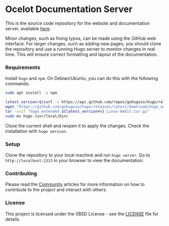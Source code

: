 # Ocelot Documentation Server

This is the source code repository for the website and documentation server, available <a href="https://ocelot-cloud.org/" target="_blank" rel="noopener noreferrer">here</a>.

Minor changes, such as fixing typos, can be made using the GitHub web interface. For larger changes, such as adding new pages, you should clone the repository and use a running Hugo server to monitor changes in real time. This will ensure correct formatting and layout of the documentation.

### Requirements

Install `hugo` and `npm`. On Debian/Ubuntu, you can do this with the following commands:

```bash
sudo apt install -y npm

latest_version=$(curl -s https://api.github.com/repos/gohugoio/hugo/releases/latest | grep -oP '"tag_name": "\K[^"]+')
wget "https://github.com/gohugoio/hugo/releases/latest/download/hugo_extended_${latest_version#v}_Linux-64bit.tar.gz"
tar -xvzf "hugo_extended_${latest_version#v}_Linux-64bit.tar.gz"
sudo mv hugo /usr/local/bin/
```

Close the current shell and reopen it to apply the changes. Check the installation with `hugo version`.

### Setup

Clone the repository to your local machine and run `hugo server`. Go to `http://localhost:1313` in your browser to view the documentation.

### Contributing

Please read the <a href="https://ocelot-cloud.org/docs/community/" target="_blank" rel="noopener">Community</a>
articles for more information on how to contribute to the project and interact with others.

### License

This project is licensed under the 0BSD License - see the [LICENSE](LICENSE) file for details.